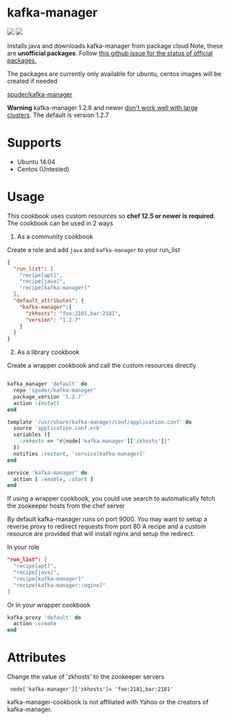 # kafka-manager


![](https://img.shields.io/cookbook/v/kafka-manager.svg)
![](https://img.shields.io/github/tag/spuder/kafka-manager-cookbook.svg)

Installs java and downloads kafka-manager from package cloud
Note, these are **unofficial packages**. Follow [this github issue for the status of official packages.](https://github.com/yahoo/kafka-manager/issues/18)

The packages are currently only available for ubuntu, centos images will be created if needed

[spuder/kafka-manager](https://packagecloud.io/spuder/kafka-manager)

**Warning** kafka-manager 1.2.8 and newer [don't work well with large clusters](https://github.com/yahoo/kafka-manager/issues/162). The default is version 1.2.7

# Supports

- Ubuntu 14.04
- Centos (Untested)


# Usage

This cookbook uses custom resources so **chef 12.5 or newer is required**. The cookbook can be used in 2 ways

1. As a community cookbook

Create a role and add `java` and `kafka-manager` to your run_list

```json
{
  "run_list": [
    "recipe[apt]",
    "recipe[java]",
    "recipe[kafka-manager]"
  ],
  "default_attributes": {
    "kafka-manager":{
      "zkhosts": "foo:2181,bar:2181",
      "version": "1.2.7"
    }
  }
}
```

2. As a library cookbook

Create a wrapper cookbook and call the custom resources directly


```ruby

kafka_manager 'default' do
  repo 'spuder/kafka-manager'
  package_version '1.2.7'
  action :install
end

template '/usr/share/kafka-manager/conf/application.conf' do
  source 'application.conf.erb'
  variables ({
    :zkhosts => "#{node['kafka-manager']['zkhosts']}"
  })
  notifies :restart, 'service[kafka-manager]'
end

service 'kafka-manager' do
  action [ :enable, :start ]
end
```
If using a wrapper cookbook, you could use search to automatically fetch the zookeeper hosts from the chef server


By default kafka-manager runs on port 9000. You may want to setup a reverse proxy to redirect requests from port 80
A recipe and a custom resource are provided that will install nginx and setup the redirect.

In your role

```json
"run_list": [
  "recipe[apt]",
  "recipe[java]",
  "recipe[kafka-manager]"
  "recipe[kafka-manager::nginx]"
]
```

Or in your wrapper cookbook

```ruby
kafka_proxy 'default' do
  action :create
end
```

# Attributes

Change the value of 'zkhosts' to the zookeeper servers

     node['kafka-manager']['zkhosts']= 'foo:2181,bar:2181'


kafka-manager-cookbook is not affiliated with Yahoo or the creators of kafka-manager.
